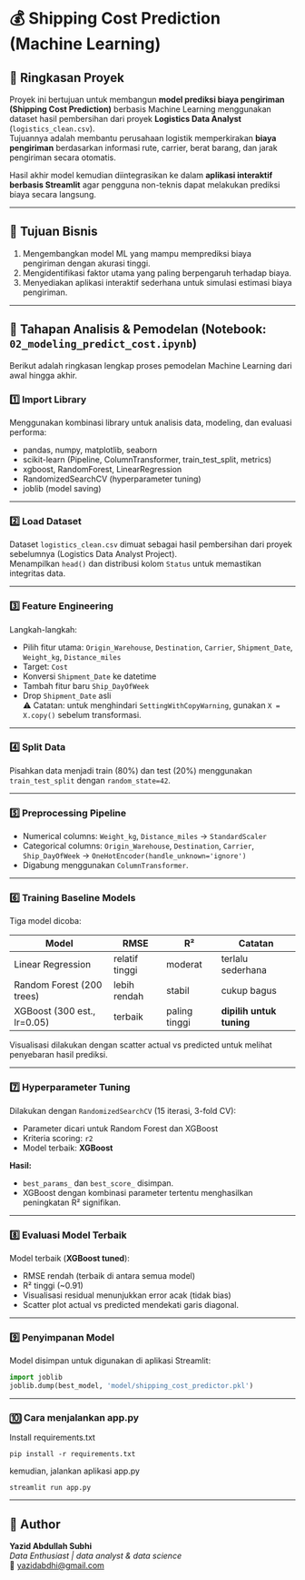 # 💰 Shipping Cost Prediction (Machine Learning)

## 🧭 Ringkasan Proyek
Proyek ini bertujuan untuk membangun **model prediksi biaya pengiriman (Shipping Cost Prediction)** berbasis Machine Learning menggunakan dataset hasil pembersihan dari proyek **Logistics Data Analyst** (`logistics_clean.csv`).  
Tujuannya adalah membantu perusahaan logistik memperkirakan **biaya pengiriman** berdasarkan informasi rute, carrier, berat barang, dan jarak pengiriman secara otomatis.  

Hasil akhir model kemudian diintegrasikan ke dalam **aplikasi interaktif berbasis Streamlit** agar pengguna non-teknis dapat melakukan prediksi biaya secara langsung.

---

## 🎯 Tujuan Bisnis
1. Mengembangkan model ML yang mampu memprediksi biaya pengiriman dengan akurasi tinggi.  
2. Mengidentifikasi faktor utama yang paling berpengaruh terhadap biaya.  
3. Menyediakan aplikasi interaktif sederhana untuk simulasi estimasi biaya pengiriman.

---

## 🧮 Tahapan Analisis & Pemodelan (Notebook: `02_modeling_predict_cost.ipynb`)
Berikut adalah ringkasan lengkap proses pemodelan Machine Learning dari awal hingga akhir.

### 1️⃣ Import Library
Menggunakan kombinasi library untuk analisis data, modeling, dan evaluasi performa:
- pandas, numpy, matplotlib, seaborn  
- scikit-learn (Pipeline, ColumnTransformer, train_test_split, metrics)  
- xgboost, RandomForest, LinearRegression  
- RandomizedSearchCV (hyperparameter tuning)  
- joblib (model saving)

---

### 2️⃣ Load Dataset
Dataset `logistics_clean.csv` dimuat sebagai hasil pembersihan dari proyek sebelumnya (Logistics Data Analyst Project).  
Menampilkan `head()` dan distribusi kolom `Status` untuk memastikan integritas data.

---

### 3️⃣ Feature Engineering
Langkah-langkah:
- Pilih fitur utama: `Origin_Warehouse`, `Destination`, `Carrier`, `Shipment_Date`, `Weight_kg`, `Distance_miles`  
- Target: `Cost`  
- Konversi `Shipment_Date` ke datetime  
- Tambah fitur baru `Ship_DayOfWeek`  
- Drop `Shipment_Date` asli  
⚠️ Catatan: untuk menghindari `SettingWithCopyWarning`, gunakan `X = X.copy()` sebelum transformasi.

---

### 4️⃣ Split Data
Pisahkan data menjadi train (80%) dan test (20%) menggunakan `train_test_split` dengan `random_state=42`.

---

### 5️⃣ Preprocessing Pipeline
- Numerical columns: `Weight_kg`, `Distance_miles` → `StandardScaler`  
- Categorical columns: `Origin_Warehouse`, `Destination`, `Carrier`, `Ship_DayOfWeek` → `OneHotEncoder(handle_unknown='ignore')`  
- Digabung menggunakan `ColumnTransformer`.

---

### 6️⃣ Training Baseline Models
Tiga model dicoba:

| Model | RMSE | R² | Catatan |
|-------|------|----|----------|
| Linear Regression | relatif tinggi | moderat | terlalu sederhana |
| Random Forest (200 trees) | lebih rendah | stabil | cukup bagus |
| XGBoost (300 est., lr=0.05) | terbaik | paling tinggi | **dipilih untuk tuning** |

Visualisasi dilakukan dengan scatter actual vs predicted untuk melihat penyebaran hasil prediksi.

---

### 7️⃣ Hyperparameter Tuning
Dilakukan dengan `RandomizedSearchCV` (15 iterasi, 3-fold CV):
- Parameter dicari untuk Random Forest dan XGBoost  
- Kriteria scoring: `r2`  
- Model terbaik: **XGBoost**

**Hasil:**
- `best_params_` dan `best_score_` disimpan.  
- XGBoost dengan kombinasi parameter tertentu menghasilkan peningkatan R² signifikan.

---

### 8️⃣ Evaluasi Model Terbaik
Model terbaik (**XGBoost tuned**):
- RMSE rendah (terbaik di antara semua model)  
- R² tinggi (~0.91)  
- Visualisasi residual menunjukkan error acak (tidak bias)  
- Scatter plot actual vs predicted mendekati garis diagonal.

---

### 9️⃣ Penyimpanan Model
Model disimpan untuk digunakan di aplikasi Streamlit:
```python
import joblib
joblib.dump(best_model, 'model/shipping_cost_predictor.pkl')
```

---

### 🔟 Cara menjalankan app.py
Install requirements.txt
```terminal
pip install -r requirements.txt
```

kemudian, jalankan aplikasi app.py
```terminal
streamlit run app.py
```

---

## 👤 Author
**Yazid Abdullah Subhi**  
_Data Enthusiast | data analyst & data science_  
📧 [yazidabdhi@gmail.com](mailto:yazidabdhi@gmail.com)
